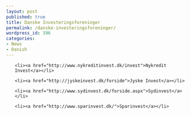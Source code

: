 ```yaml
---
layout: post
published: true
title: Danske Investeringsforeninger
permalink: /danske-investeringsforeninger/
wordpress_id: 396
categories:
- News
- Danish
---
```

<ul>

	<li><a href="http://www.nykreditinvest.dk/invest">Nykredit Invest</a></li>

	<li><a href="http://jyskeinvest.dk/forside">Jyske Invest</a></li>

	<li><a href="http://www.sydinvest.dk/forside.aspx">Sydinvest</a></li>

	<li><a href="http://www.sparinvest.dk/">Sparinvest</a></li>
</ul>



